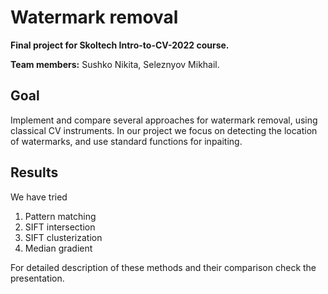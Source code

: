 # Watermark removal

**Final project for Skoltech Intro-to-CV-2022 course.**

**Team members:** Sushko Nikita, Seleznyov Mikhail.

## Goal
Implement and compare several approaches for watermark removal, using classical CV instruments.
In our project we focus on detecting the location of watermarks, and use standard functions for inpaiting.

## Results
We have tried
1. Pattern matching
2. SIFT intersection
3. SIFT clusterization
4. Median gradient

For detailed description of these methods and their comparison check the presentation.

